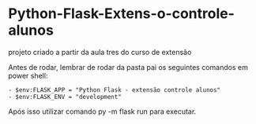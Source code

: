 # Python-Flask-Extens-o-controle-alunos
projeto criado a partir da aula tres do curso de extensão

Antes de rodar, lembrar de rodar da pasta pai os seguintes comandos em power shell:

    - $env:FLASK_APP = "Python Flask - extensão controle alunos"
    - $env:FLASK_ENV = "development"

Após isso utilizar comando py -m flask run para executar.
